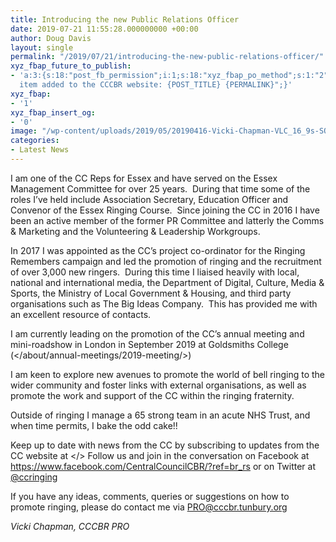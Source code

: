 ```yaml
---
title: Introducing the new Public Relations Officer
date: 2019-07-21 11:55:28.000000000 +00:00
author: Doug Davis
layout: single
permalink: "/2019/07/21/introducing-the-new-public-relations-officer/"
xyz_fbap_future_to_publish:
- 'a:3:{s:18:"post_fb_permission";i:1;s:18:"xyz_fbap_po_method";s:1:"2";s:16:"xyz_fbap_message";s:62:"News
  item added to the CCCBR website: {POST_TITLE} {PERMALINK}";}'
xyz_fbap:
- '1'
xyz_fbap_insert_og:
- '0'
image: "/wp-content/uploads/2019/05/20190416-Vicki-Chapman-VLC_16_9s-SQUARE.jpeg"
categories:
- Latest News
---
```

I am one of the CC Reps for Essex and have served on the Essex Management Committee for over 25 years.  During that time some of the roles I’ve held include Association Secretary, Education Officer and Convenor of the Essex Ringing Course.  Since joining the CC in 2016 I have been an active member of the former PR Committee and latterly the Comms & Marketing and the Volunteering & Leadership Workgroups.

In 2017 I was appointed as the CC’s project co-ordinator for the Ringing Remembers campaign and led the promotion of ringing and the recruitment of over 3,000 new ringers.  During this time I liaised heavily with local, national and international media, the Department of Digital, Culture, Media & Sports, the Ministry of Local Government & Housing, and third party organisations such as The Big Ideas Company.  This has provided me with an excellent resource of contacts.

I am currently leading on the promotion of the CC’s annual meeting and mini-roadshow in London in September 2019 at Goldsmiths College (</about/annual-meetings/2019-meeting/>)

I am keen to explore new avenues to promote the world of bell ringing to the wider community and foster links with external organisations, as well as promote the work and support of the CC within the ringing fraternity.

Outside of ringing I manage a 65 strong team in an acute NHS Trust, and when time permits, I bake the odd cake!!

Keep up to date with news from the CC by subscribing to updates from the CC website at </> Follow us and join in the conversation on Facebook at <a href="https://www.facebook.com/CentralCouncilCBR/?ref=br_rs" target="_blank" rel="noopener noreferrer">https://www.facebook.com/CentralCouncilCBR/?ref=br_rs</a> or on Twitter at [@ccringing](https://twitter.com/ccringing)

If you have any ideas, comments, queries or suggestions on how to promote ringing, please do contact me via <PRO@cccbr.tunbury.org>

_Vicki Chapman, CCCBR PRO_
